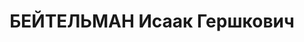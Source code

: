 ---
title: БЕЙТЕЛЬМАН Исаак Гершкович
description: "Род. 05.03.1898, Полтавская обл., Затон. р-н, м. Зиньков, еврей, обр.:\
  \ незаконченное среднее, член КП(б)У с 1927 по 1937. Проживал: г. Винница, ул. Гоголя,\
  \ 16 - 5. Пред.обкома союза начальных и средних школ \n  Арестован 4 отд.УНКВД по\
  \ Винниц.обл. 12.10.1937. Обв. по ст. 54-8, 11 УК УССР. Приговор: ВК ВС СССР, 26.12.1937\
  \ – ВМН с конфискацией имущества. Расстрелян 27.12.1937. \n  Реабилитирован ВК ВС\
  \ СССР 17.09.1957"
---